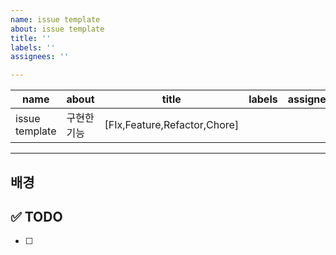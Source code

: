 ```yaml
---
name: issue template
about: issue template
title: ''
labels: ''
assignees: ''

---
```


|**name**|**about**|**title**|**labels**|**assignees**|
|------|-----|----------------|---------------|----------|
|issue template|구현한 기능|[FIx,Feature,Refactor,Chore]| | |
---
## 배경
  

## ✅ TODO
- [ ]
